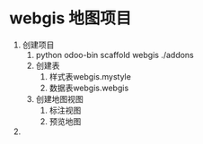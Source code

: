 # webgis 地图项目
1. 创建项目
   1. python odoo-bin scaffold webgis ./addons 
   2. 创建表
      1. 样式表webgis.mystyle
      2. 数据表webgis.webgis
   3. 创建地图视图
      1. 标注视图
      2. 预览地图
2. 
   



